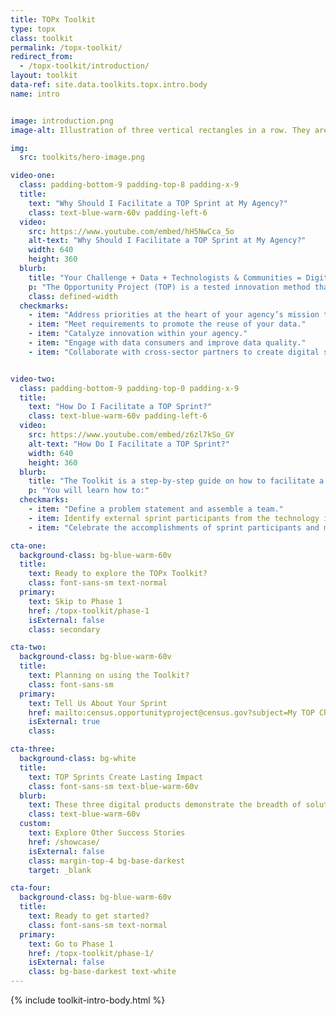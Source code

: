 ```yaml
---
title: TOPx Toolkit
type: topx
class: toolkit
permalink: /topx-toolkit/
redirect_from:
  - /topx-toolkit/introduction/
layout: toolkit
data-ref: site.data.toolkits.topx.intro.body
name: intro


image: introduction.png
image-alt: Illustration of three vertical rectangles in a row. They are red, yellow, and blue.

img:
  src: toolkits/hero-image.png

video-one:
  class: padding-bottom-9 padding-top-8 padding-x-9
  title:
    text: "Why Should I Facilitate a TOP Sprint at My Agency?"
    class: text-blue-warm-60v padding-left-6
  video:
    src: https://www.youtube.com/embed/hH5NwCca_5o
    alt-text: "Why Should I Facilitate a TOP Sprint at My Agency?"
    width: 640
    height: 360
  blurb:
    title: "Your Challenge + Data + Technologists & Communities = Digital Products That Solve Real-World Problems"
    p: "The Opportunity Project (TOP) is a tested innovation method that helps federal agencies rapidly and creatively solve problems. The resources in this Toolkit enable you to use the TOP sprint model to:"
    class: defined-width
  checkmarks:
    - item: "Address priorities at the heart of your agency’s mission that require data and innovation."
    - item: "Meet requirements to promote the reuse of your data."
    - item: "Catalyze innovation within your agency."
    - item: "Engage with data consumers and improve data quality."
    - item: "Collaborate with cross-sector partners to create digital solutions."


video-two:
  class: padding-bottom-9 padding-top-0 padding-x-9
  title:
    text: "How Do I Facilitate a TOP Sprint?"
    class: text-blue-warm-60v padding-left-6
  video:
    src: https://www.youtube.com/embed/z6zl7kSo_GY
    alt-text: "How Do I Facilitate a TOP Sprint?"
    width: 640
    height: 360
  blurb:
    title: "The Toolkit is a step-by-step guide on how to facilitate a TOP sprint."
    p: "You will learn how to:"
  checkmarks:
    - item: "Define a problem statement and assemble a team."
    - item: Identify external sprint participants from the technology industry and more, and then lead the sprint process."
    - item: "Celebrate the accomplishments of sprint participants and measure results."

cta-one:
  background-class: bg-blue-warm-60v
  title:
    text: Ready to explore the TOPx Toolkit?
    class: font-sans-sm text-normal
  primary:
    text: Skip to Phase 1
    href: /topx-toolkit/phase-1
    isExternal: false
    class: secondary

cta-two:
  background-class: bg-blue-warm-60v
  title:
    text: Planning on using the Toolkit?
    class: font-sans-sm
  primary:
    text: Tell Us About Your Sprint
    href: mailto:census.opportunityproject@census.gov?subject=My TOP Challenge
    isExternal: true
    class:

cta-three:
  background-class: bg-white
  title:
    text: TOP Sprints Create Lasting Impact
    class: font-sans-sm text-blue-warm-60v
  blurb:
    text: These three digital products demonstrate the breadth of solutions that noteworthy tech teams from civil society and industry develop during TOP sprints to address national challenges. All still in use, these tools empower meaningful investment using data-driven insights, and helped the federal offices leading the sprint to address mission-critical priorities.
    class: text-blue-warm-60v
  custom:
    text: Explore Other Success Stories
    href: /showcase/
    isExternal: false
    class: margin-top-4 bg-base-darkest
    target: _blank

cta-four:
  background-class: bg-blue-warm-60v
  title:
    text: Ready to get started?
    class: font-sans-sm text-normal
  primary:
    text: Go to Phase 1
    href: /topx-toolkit/phase-1/
    isExternal: false
    class: bg-base-darkest text-white
---
```



{% include toolkit-intro-body.html %}
